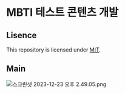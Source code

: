 # MBTI 테스트 콘텐츠 개발

## Lisence
This repository is licensed under [MIT](https://github.com/paulms77/MBTI-Contents/blob/main/LICENSE).

## Main
![스크린샷 2023-12-23 오후 2.49.05.png](https://prod-files-secure.s3.us-west-2.amazonaws.com/085b4821-fb94-4cae-bb1d-17e589f9ab15/57350b7e-e26f-48c9-bbc7-34c7a47bad1d/%E1%84%89%E1%85%B3%E1%84%8F%E1%85%B3%E1%84%85%E1%85%B5%E1%86%AB%E1%84%89%E1%85%A3%E1%86%BA_2023-12-23_%E1%84%8B%E1%85%A9%E1%84%92%E1%85%AE_2.49.05.png)
